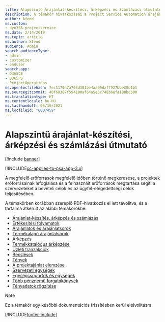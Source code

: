 ```yaml
---
title: Alapszintű Árajánlat-készítési, Árképzési és Számlázási útmutató
description: A témakör hivatkozásai a Project Service Automation árajánlat-készítéséről, számlázásáról és árképzéséről tartalmaznak információt.
author: kfend
ms.custom:
- dyn365-projectservice
ms.date: 2/14/2019
ms.topic: article
ms.author: kfend
audience: Admin
search.audienceType:
- admin
- customizer
- enduser
search.app:
- D365CE
- D365PS
- ProjectOperations
ms.openlocfilehash: 7ec1170a7a703d181be4aa95daf7927bbe30b1b1
ms.sourcegitcommit: 40f68387f594180af64a5e5c748b6efa188bd300
ms.translationtype: HT
ms.contentlocale: hu-HU
ms.lasthandoff: 05/10/2021
ms.locfileid: "6007459"
---
```

# <a name="basic-guide-to-quoting-pricing-and-billing"></a>Alapszintű árajánlat-készítési, árképzési és számlázási útmutató

[!include [banner](../../includes/psa-now-project-operations.md)]

[!INCLUDE[cc-applies-to-psa-app-3.x](../../includes/cc-applies-to-psa-app-3x.md)]

A megfelelő erőforrások megfelelő időben történő megkeresése, a projektek erőforrásainak lefoglalása és a felhasznált erőforrások megtartása segíti a szervezeteket a bevételi célok és az ügyfél-elégedettségi célok teljesítésében. 

A témakörben korábban szereplő PDF-hivatkozás el lett távolítva, és a tartalma átkerült az alábbi témakörökbe:

- [Árajánlat-készítés, árképzés és számlázás](../quote-bill-price.md)
- [Értékesítési folyamatok](../basic-sales-process.md)
- [Árajánlatok és árajánlatsorok](../basic-quote-lines.md)
- [Termékalapú árajánlatsorok](../product-based-quote-lines.md)
- [Árképzés](../basic-pricing.md)
- [Termékkatalógus árképzése](../product-catalog-pricing.md)
- [Üzleti tranzakciók](../basic-business-transactions.md)
- [Becslések](../estimates.md)
- [Tények](../actuals.md)
- [A projektajánlat elemzése](../basic-analyzing-quotes.md)
- [Szervezeti egységek](../advanced-organizational.md)
- [Egységcsoportok és egységek](../advanced-units.md)
- [Több pénznemű forgatókönyvek](../advanced-currency.md)
- [Tényadatok rögzítése](../advanced-actuals.md)

> [!NOTE]
> Ez a témakör egy későbbi dokumentációs frissítésben kerül eltávolításra. 


[!INCLUDE[footer-include](../../includes/footer-banner.md)]